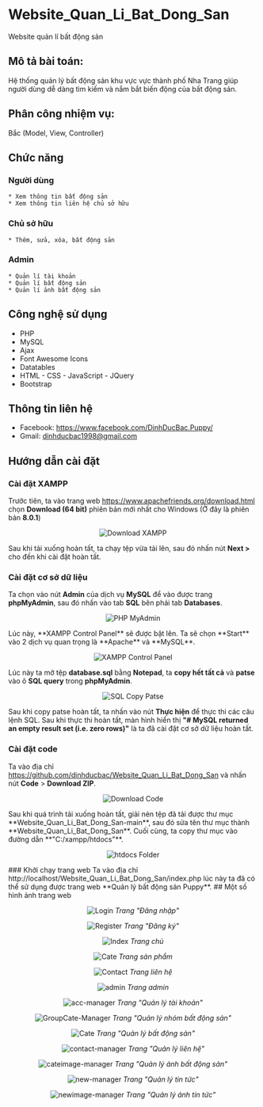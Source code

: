 # Website_Quan_Li_Bat_Dong_San
Website quản lí bất động sản
## Mô tả bài toán:
Hệ thống quản lý bất động sản khu vực vực thành phố Nha Trang giúp người dùng dễ dàng tìm kiếm và nắm bắt biến động của bất động sản.
## Phân công nhiệm vụ: 
Bắc (Model, View, Controller)
## Chức năng
  ### Người dùng
    * Xem thông tin bất động sản
    * Xem thông tin liên hệ chủ sở hữu
   ### Chủ sở hữu
    * Thêm, sửa, xóa, bất động sản
   ### Admin
    * Quản lí tài khoản
    * Quản lí bất động sản
    * Quản lí ảnh bất động sản
## Công nghệ sử dụng 
  * PHP
  * MySQL
  * Ajax
  * Font Awesome Icons
  * Datatables
  * HTML - CSS - JavaScript - JQuery
  * Bootstrap
## Thông tin liên hệ
  * Facebook: https://www.facebook.com/DinhDucBac.Puppy/
  * Gmail: dinhducbac1998@gmail.com
## Hướng dẫn cài đặt
### Cài đặt XAMPP
Trước tiên, ta vào trang web https://www.apachefriends.org/download.html chọn **Download (64 bit)** phiên bản mới nhất cho Windows (Ở đây là phiên bản **8.0.1**)
<p align="center">
  <img alt="Download XAMPP" src="Assets/Images/download-xampp.jpg">
</p>

Sau khi tải xuống hoàn tất, ta chạy tệp vừa tải lên, sau đó nhấn nút **Next >** cho đến khi cài đặt hoàn tất.
### Cài đặt cơ sở dữ liệu
Ta chọn vào nút **Admin** của dịch vụ **MySQL** để vào được trang **phpMyAdmin**, sau đó nhấn vào tab **SQL** bên phải tab **Databases**.
<p align="center">
  <img alt="PHP MyAdmin" src="Assets/Images/phpmyadmin.JPG">
</p>
Lúc này, **XAMPP Control Panel** sẽ được bật lên. Ta sẽ chọn **Start** vào 2 dịch vụ quan trọng là **Apache** và **MySQL**.
<p align="center">
  <img alt="XAMPP Control Panel" src="Assets/Images/xampp-control-panel.jpg">
</p>

Lúc này ta mở tệp **database.sql** bằng **Notepad**, ta **copy hết tất cả** và **patse** vào ô **SQL query** trong **phpMyAdmin**.
<p align="center">
  <img alt="SQL Copy Patse" src="Assets/Images/copysql.JPG">
</p>

Sau khi copy patse hoàn tất, ta nhấn vào nút **Thực hiện** để thực thi các câu lệnh SQL. Sau khi thực thi hoàn tất, màn hình hiển thị **"# MySQL returned an empty result set (i.e. zero rows)"** là ta đã cài đặt cơ sở dữ liệu hoàn tất.
### Cài đặt code
Ta vào địa chỉ https://github.com/dinhducbac/Website_Quan_Li_Bat_Dong_San và nhấn nút **Code** > **Download ZIP**.
<p align="center">
  <img alt="Download Code" src="Assets/Images/download-code.JPG">
</p>
Sau khi quá trình tải xuống hoàn tất, giải nén tệp đã tải được thư mục **Website_Quan_Li_Bat_Dong_San-main**, sau đó sửa tên thư mục thành **Website_Quan_Li_Bat_Dong_San**. Cuối cùng, ta copy thư mục vào đường dẫn **"C:/xampp/htdocs"**.
<p align="center">
  <img alt="htdocs Folder" src="Assets/Images/htdoc.JPG">
</p>
### Khởi chạy trang web
Ta vào địa chỉ http://localhost/Website_Quan_Li_Bat_Dong_San/index.php lúc này ta đã có thể sử dụng được trang web **Quản lý bất động sản Puppy**.
## Một số hình ảnh trang web
<p align="center">
  <img alt="Login" src="Assets/Images/login.JPG">
  <label><i>Trang "Đăng nhập"</i></label>
</p>
<p align="center">
  <img alt="Register" src="Assets/Images/register.JPG">
  <label><i>Trang "Đăng ký"</i></label>
</p>
<p align="center">
  <img alt="Index" src="Assets/Images/index.JPG">
  <label><i>Trang chủ</i></label>
</p>
<p align="center">
  <img alt="Cate" src="Assets/Images/category.JPG">
  <label><i>Trang sản phẩm</i></label>
</p>
<p align="center">
  <img alt="Contact" src="Assets/Images/contact.JPG">
  <label><i>Trang liên hệ</i></label>
</p>

<p align="center">
  <img alt="admin" src="Assets/Images/admin.JPG">
  <label><i>Trang admin</i></label>
</p>
<p align="center">
  <img alt="acc-manager" src="Assets/Images/account-manager.JPG">
  <label><i>Trang "Quản lý tài khoản"</i></label>
</p>
<p align="center">
  <img alt="GroupCate-Manager" src="Assets/Images/groupcate-manager.JPG">
  <label><i>Trang "Quản lý nhóm bất động sản"</i></label>
</p>
<p align="center">
  <img alt="Cate" src="Assets/Images/cate-manager.JPG">
  <label><i>Trang "Quản lý bất động sản"</i></label>
</p>
<p align="center">
  <img alt="contact-manager" src="Assets/Images/contact-manager.JPG">
  <label><i>Trang "Quản lý liên hệ"</i></label>
</p>
<p align="center">
  <img alt="cateimage-manager" src="Assets/Images/cateimage-manager.JPG">
  <label><i>Trang "Quản lý ảnh bất động sản"</i></label>
</p>
<p align="center">
  <img alt="new-manager" src="Assets/Images/new-manager.JPG">
  <label><i>Trang "Quản lý tin tức"</i></label>
</p>
<p align="center">
  <img alt="newimage-manager" src="Assets/Images/newimage-manager.JPG">
  <label><i>Trang "Quản lý ảnh tin tức"</i></label>
</p>
